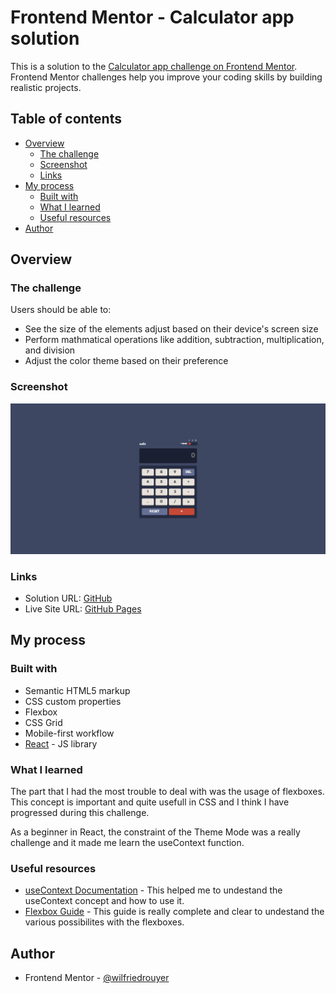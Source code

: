 # Frontend Mentor - Calculator app solution

This is a solution to the [Calculator app challenge on Frontend Mentor](https://www.frontendmentor.io/challenges/calculator-app-9lteq5N29). Frontend Mentor challenges help you improve your coding skills by building realistic projects.

## Table of contents

- [Overview](#overview)
  - [The challenge](#the-challenge)
  - [Screenshot](#screenshot)
  - [Links](#links)
- [My process](#my-process)
  - [Built with](#built-with)
  - [What I learned](#what-i-learned)
  - [Useful resources](#useful-resources)
- [Author](#author)

## Overview

### The challenge

Users should be able to:

- See the size of the elements adjust based on their device's screen size
- Perform mathmatical operations like addition, subtraction, multiplication, and division
- Adjust the color theme based on their preference

### Screenshot

![](./screenshot.png)

### Links

- Solution URL: [GitHub](https://github.com/wilfriedrouyer/calculator)
- Live Site URL: [GitHub Pages](https://wilfriedrouyer.github.io/calculator/)

## My process

### Built with

- Semantic HTML5 markup
- CSS custom properties
- Flexbox
- CSS Grid
- Mobile-first workflow
- [React](https://reactjs.org/) - JS library

### What I learned

The part that I had the most trouble to deal with was the usage of flexboxes. This concept is important and quite usefull in CSS and I think I have progressed during this challenge.

As a beginner in React, the constraint of the Theme Mode was a really challenge and it made me learn the useContext function.

### Useful resources

- [useContext Documentation](https://fr.react.dev/reference/react/useContext) - This helped me to undestand the useContext concept and how to use it.
- [Flexbox Guide](https://css-tricks.com/snippets/css/a-guide-to-flexbox/) - This guide is really complete and clear to undestand the various possibilites with the flexboxes.

## Author

- Frontend Mentor - [@wilfriedrouyer](https://www.frontendmentor.io/profile/wilfriedrouyer)
